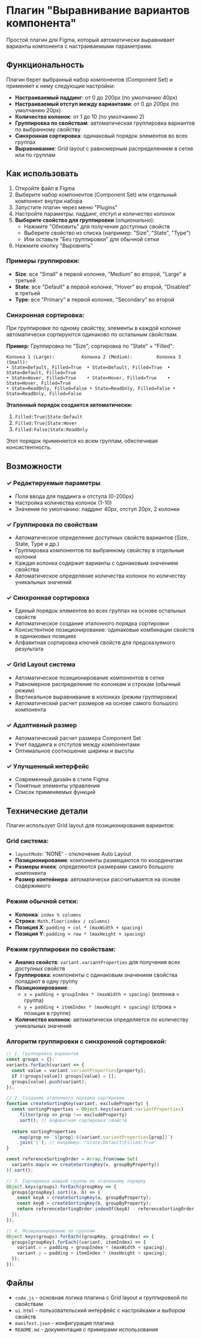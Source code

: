 # Плагин "Выравнивание вариантов компонента"

Простой плагин для Figma, который автоматически выравнивает варианты компонента с настраиваемыми параметрами.

## Функциональность

Плагин берет выбранный набор компонентов (Component Set) и применяет к нему следующие настройки:
- **Настраиваемый паддинг**: от 0 до 200px (по умолчанию 40px)
- **Настраиваемый отступ между вариантами**: от 0 до 200px (по умолчанию 20px)
- **Количество колонок**: от 1 до 10 (по умолчанию 2)
- **Группировка по свойствам**: автоматическая группировка вариантов по выбранному свойству
- **Синхронная сортировка**: одинаковый порядок элементов во всех группах
- **Выравнивание**: Grid layout с равномерным распределением в сетке или по группам

## Как использовать

1. Откройте файл в Figma
2. Выберите набор компонентов (Component Set) или отдельный компонент внутри набора
3. Запустите плагин через меню "Plugins"
4. Настройте параметры: паддинг, отступ и количество колонок
5. **Выберите свойство для группировки** (опционально):
   - Нажмите "Обновить" для получения доступных свойств
   - Выберите свойство из списка (например: "Size", "State", "Type")
   - Или оставьте "Без группировки" для обычной сетки
6. Нажмите кнопку "Выровнять"

### Примеры группировки:
- **Size**: все "Small" в первой колонке, "Medium" во второй, "Large" в третьей
- **State**: все "Default" в первой колонке, "Hover" во второй, "Disabled" в третьей
- **Type**: все "Primary" в первой колонке, "Secondary" во второй

### Синхронная сортировка:
При группировке по одному свойству, элементы в каждой колонке автоматически сортируются одинаково по остальным свойствам.

**Пример:** Группировка по "Size", сортировка по "State" + "Filled":
```
Колонка 1 (Large):          Колонка 2 (Medium):         Колонка 3 (Small):
• State=Default, Filled=True  • State=Default, Filled=True  • State=Default, Filled=True
• State=Hover, Filled=True    • State=Hover, Filled=True    • State=Hover, Filled=True
• State=ReadOnly, Filled=False • State=ReadOnly, Filled=False • State=ReadOnly, Filled=False
```

**Эталонный порядок создается автоматически:**
1. `Filled:True|State:Default`
2. `Filled:True|State:Hover`  
3. `Filled:False|State:ReadOnly`

Этот порядок применяется ко всем группам, обеспечивая консистентность.

## Возможности

### ✓ Редактируемые параметры
- Поля ввода для паддинга и отступа (0-200px)
- Настройка количества колонок (1-10)
- Значения по умолчанию: паддинг 40px, отступ 20px, 2 колонки

### ✓ Группировка по свойствам
- Автоматическое определение доступных свойств вариантов (Size, State, Type и др.)
- Группировка компонентов по выбранному свойству в отдельные колонки
- Каждая колонка содержит варианты с одинаковым значением свойства
- Автоматическое определение количества колонок по количеству уникальных значений

### ✓ Синхронная сортировка
- Единый порядок элементов во всех группах на основе остальных свойств
- Автоматическое создание эталонного порядка сортировки
- Консистентное позиционирование: одинаковые комбинации свойств в одинаковых позициях
- Алфавитная сортировка ключей свойств для предсказуемого результата

### ✓ Grid Layout система
- Автоматическое позиционирование компонентов в сетке
- Равномерное распределение по колонкам и строкам (обычный режим)
- Вертикальное выравнивание в колонках (режим группировки)
- Автоматический расчет размеров на основе самого большого компонента

### ✓ Адаптивный размер
- Автоматический расчет размера Component Set
- Учет паддинга и отступов между компонентами
- Оптимальное соотношение ширины и высоты

### ✓ Улучшенный интерфейс
- Современный дизайн в стиле Figma
- Понятные элементы управления
- Список применяемых функций

## Технические детали

Плагин использует Grid layout для позиционирования вариантов:

### Grid система:
- `layoutMode`: 'NONE' - отключение Auto Layout
- **Позиционирование**: компоненты размещаются по координатам
- **Размеры ячеек**: определяются размерами самого большого компонента
- **Размер контейнера**: автоматически рассчитывается на основе содержимого

### Режим обычной сетки:
- **Колонка**: `index % columns`
- **Строка**: `Math.floor(index / columns)`
- **Позиция X**: `padding + col * (maxWidth + spacing)`
- **Позиция Y**: `padding + row * (maxHeight + spacing)`

### Режим группировки по свойствам:
- **Анализ свойств**: `variant.variantProperties` для получения всех доступных свойств
- **Группировка**: компоненты с одинаковым значением свойства попадают в одну группу
- **Позиционирование**: 
  - `x = padding + groupIndex * (maxWidth + spacing)` (колонка = группа)
  - `y = padding + itemIndex * (maxHeight + spacing)` (строка = позиция в группе)
- **Количество колонок**: автоматически определяется по количеству уникальных значений

### Алгоритм группировки с синхронной сортировкой:
```javascript
// 1. Группировка вариантов
const groups = {};
variants.forEach(variant => {
  const value = variant.variantProperties[property];
  if (!groups[value]) groups[value] = [];
  groups[value].push(variant);
});

// 2. Создание эталонного порядка сортировки
function createSortingKey(variant, excludeProperty) {
  const sortingProperties = Object.keys(variant.variantProperties)
    .filter(prop => prop !== excludeProperty)
    .sort(); // Алфавитная сортировка свойств
    
  return sortingProperties
    .map(prop => `${prop}:${variant.variantProperties[prop]}`)
    .join('|'); // Например: "State:Default|Filled:True"
}

const referenceSortingOrder = Array.from(new Set(
  variants.map(v => createSortingKey(v, groupByProperty))
)).sort();

// 3. Сортировка каждой группы по эталонному порядку
Object.keys(groups).forEach(groupKey => {
  groups[groupKey].sort((a, b) => {
    const keyA = createSortingKey(a, groupByProperty);
    const keyB = createSortingKey(b, groupByProperty);
    return referenceSortingOrder.indexOf(keyA) - referenceSortingOrder.indexOf(keyB);
  });
});

// 4. Позиционирование по группам
Object.keys(groups).forEach((groupKey, groupIndex) => {
  groups[groupKey].forEach((variant, itemIndex) => {
    variant.x = padding + groupIndex * (maxWidth + spacing);
    variant.y = padding + itemIndex * (maxHeight + spacing);
  });
});
```

## Файлы

- `code.js` - основная логика плагина с Grid layout и группировкой по свойствам
- `ui.html` - пользовательский интерфейс с настройками и выбором свойств
- `manifest.json` - конфигурация плагина
- `README.md` - документация с примерами использования 